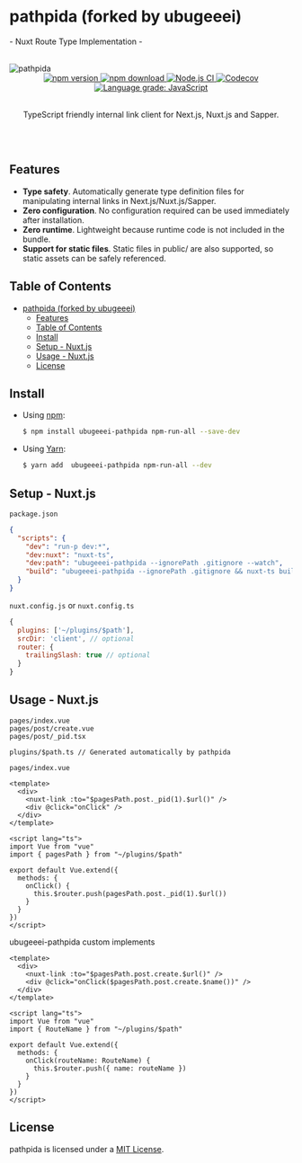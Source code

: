 # pathpida (forked by ubugeeei)
 \- Nuxt Route Type Implementation -

<br />
<img src="https://aspida.github.io/pathpida/logos/png/logo.png" alt="pathpida" title="pathpida" />
<div align="center">
  <a href="https://www.npmjs.com/package/pathpida">
    <img src="https://img.shields.io/npm/v/pathpida" alt="npm version" />
  </a>
  <a href="https://www.npmjs.com/package/pathpida">
    <img src="https://img.shields.io/npm/dm/pathpida" alt="npm download" />
  </a>
  <a href="https://github.com/aspida/pathpida/actions?query=workflow%3A%22Node.js+CI%22">
    <img src="https://github.com/aspida/pathpida/workflows/Node.js%20CI/badge.svg?branch=master" alt="Node.js CI" />
  </a>
  <a href="https://codecov.io/gh/aspida/pathpida">
    <img src="https://img.shields.io/codecov/c/github/aspida/pathpida.svg" alt="Codecov" />
  </a>
  <a href="https://lgtm.com/projects/g/aspida/pathpida/context:javascript">
    <img src="https://img.shields.io/lgtm/grade/javascript/g/aspida/pathpida.svg" alt="Language grade: JavaScript" />
  </a>
</div>
<br />
<p align="center">TypeScript friendly internal link client for Next.js, Nuxt.js and Sapper.</p>
<br />
<br />

## Features

- **Type safety**. Automatically generate type definition files for manipulating internal links in Next.js/Nuxt.js/Sapper.
- **Zero configuration**. No configuration required can be used immediately after installation.
- **Zero runtime**. Lightweight because runtime code is not included in the bundle.
- **Support for static files**. Static files in public/ are also supported, so static assets can be safely referenced.

## Table of Contents

- [pathpida (forked by ubugeeei)](#pathpida-forked-by-ubugeeei)
  - [Features](#features)
  - [Table of Contents](#table-of-contents)
  - [Install](#install)
  - [Setup - Nuxt.js](#setup---nuxtjs)
  - [Usage - Nuxt.js](#usage---nuxtjs)
  - [License](#license)

## Install

- Using [npm](https://www.npmjs.com/):

  ```sh
  $ npm install ubugeeei-pathpida npm-run-all --save-dev
  ```

- Using [Yarn](https://yarnpkg.com/):

  ```sh
  $ yarn add  ubugeeei-pathpida npm-run-all --dev
  ```

## Setup - Nuxt.js

`package.json`

```json
{
  "scripts": {
    "dev": "run-p dev:*",
    "dev:nuxt": "nuxt-ts",
    "dev:path": "ubugeeei-pathpida --ignorePath .gitignore --watch",
    "build": "ubugeeei-pathpida --ignorePath .gitignore && nuxt-ts build"
  }
}
```

`nuxt.config.js` or `nuxt.config.ts`

```js
{
  plugins: ['~/plugins/$path'],
  srcDir: 'client', // optional
  router: {
    trailingSlash: true // optional
  }
}
```

<a id="Usage-nuxt"></a>

## Usage - Nuxt.js

```
pages/index.vue
pages/post/create.vue
pages/post/_pid.tsx

plugins/$path.ts // Generated automatically by pathpida
```

`pages/index.vue`

```vue
<template>
  <div>
    <nuxt-link :to="$pagesPath.post._pid(1).$url()" />
    <div @click="onClick" />
  </div>
</template>

<script lang="ts">
import Vue from "vue"
import { pagesPath } from "~/plugins/$path"

export default Vue.extend({
  methods: {
    onClick() {
      this.$router.push(pagesPath.post._pid(1).$url())
    }
  }
})
</script>
```

ubugeeei-pathpida custom implements

```vue
<template>
  <div>
    <nuxt-link :to="$pagesPath.post.create.$url()" />
    <div @click="onClick($pagesPath.post.create.$name())" />
  </div>
</template>

<script lang="ts">
import Vue from "vue"
import { RouteName } from "~/plugins/$path"

export default Vue.extend({
  methods: {
    onClick(routeName: RouteName) {
      this.$router.push({ name: routeName })
    }
  }
})
</script>
```

## License

pathpida is licensed under a [MIT License](https://github.com/aspida/pathpida/blob/master/LICENSE).
